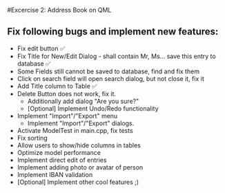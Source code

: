 #Excercise 2: Address Book on QML

## Fix following bugs and implement new features:
* Fix edit button :white_check_mark:
* Fix Title for New/Edit Dialog - shall contain Mr, Ms... save this entry to database :white_check_mark:
* Some Fields still cannot be saved to database, find and fix them
* Click on search field will open search dialog, but not close it, fix it
* Add Title column to Table :white_check_mark:
* Delete Button does not work, fix it. 
  * Additionally add dialog "Are you sure?"
  * [Optional] Implement Undo/Redo functionality
* Implement "Import"/"Export" menu
  * Implement "Import"/"Export" dialogs.
* Activate ModelTest in main.cpp, fix tests
* Fix sorting
* Allow users to show/hide columns in tables
* Optimize model performance
* Implement direct edit of entries
* Implement adding photo or avatar of person
* Implement IBAN validation
* [Optional] Implement other cool features ;)
